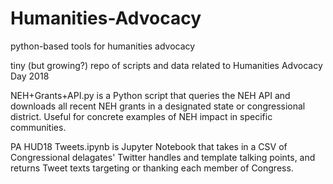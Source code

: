 # Humanities-Advocacy
python-based tools for humanities advocacy

tiny (but growing?) repo of scripts and data related to Humanities Advocacy Day 2018

NEH+Grants+API.py is a Python script that queries the NEH API and downloads all recent NEH grants in a designated state or congressional district.  Useful for concrete examples of NEH impact in specific communities.  

PA HUD18 Tweets.ipynb is Jupyter Notebook that takes in a CSV of Congressional delagates' Twitter handles and template talking points, and returns Tweet texts targeting or thanking each member of Congress.  
